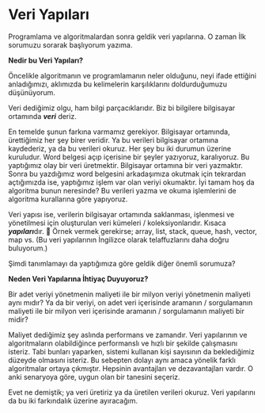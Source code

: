 # Veri Yapıları

Programlama ve algoritmalardan sonra geldik veri yapılarına. O zaman İlk sorumuzu sorarak başlıyorum yazıma.

**Nedir bu Veri Yapıları?**

Öncelikle algoritmanın ve programlamanın neler olduğunu, neyi ifade ettiğini anladığımızı, aklımızda bu kelimelerin karşılıklarını doldurduğumuzu düşünüyorum.

Veri dediğimiz olgu, ham bilgi parçacıklarıdır. Biz bi bilgilere bilgisayar ortamında ***veri*** deriz.

En temelde şunun farkına varmamız gerekiyor. Bilgisayar ortamında, ürettiğimiz her şey birer veridir. Ya bu verileri bilgisayar ortamına kaydederiz, ya da bu verileri okuruz. Her şey bu iki durumun üzerine kuruludur. Word belgesi açıp içerisine bir şeyler yazıyoruz, karalıyoruz. Bu yaptığımız olay bir veri üretmektir. Bilgisayar ortamına bir veri yazmaktır. Sonra bu yazdığımız word belgesini arkadaşımıza okutmak için tekrardan açtığımızda ise, yaptığımız işlem var olan veriyi okumaktır. İyi tamam hoş da algoritma bunun neresinde? Bu verileri yazma ve okuma işlemlerini de algoritma kurallarına göre yapıyoruz.

Veri yapısı ise, verilerin bilgisayar ortamında saklanması, işlenmesi ve yönetilmesi için oluşturulan veri kümeleri / koleksiyonlarıdır. Kısaca ***yapıları***dır. 🙂 Örnek vermek gerekirse; array, list, stack, queue, hash, vector, map vs. (Bu veri yapılarının İngilizce olarak telaffuzlarını daha doğru buluyorum.)

Şimdi tanımlamayı da yaptığımıza göre geldik diğer önemli sorumuza?

**Neden Veri Yapılarına İhtiyaç Duyuyoruz?**

Bir adet veriyi yönetmenin maliyeti ile bir milyon veriyi yönetmenin maliyeti aynı mıdır? Ya da bir veriyi, on adet veri içerisinde aramanın / sorgulamanın maliyeti ile bir milyon veri içerisinde aramanın / sorgulamanın maliyeti bir midir?

Maliyet dediğimiz şey aslında performans ve zamandır. Veri yapılarının ve algoritmaların olabildiğince performanslı ve hızlı bir şekilde çalışmasını isteriz. Tabi bunları yaparken, sistemi kullanan kişi sayısının da beklediğimiz düzeyde olmasını isteriz. Bu sebepten dolayı aynı amaca yönelik farklı algoritmalar ortaya çıkmıştır. Hepsinin avantajları ve dezavantajları vardır. O anki senaryoya göre, uygun olan bir tanesini seçeriz. 

Evet ne demiştik;  ya veri üretiriz ya da üretilen verileri okuruz. Veri yapılarını da bu iki farkındalık üzerine ayıracağım.
